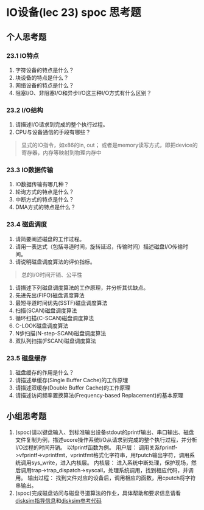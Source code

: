 # IO设备(lec 23) spoc 思考题

## 个人思考题
### 23.1 IO特点 
 1. 字符设备的特点是什么？
 1. 块设备的特点是什么？
 1. 网络设备的特点是什么？
 1. 阻塞I/O、非阻塞I/O和异步I/O这三种I/O方式有什么区别？

### 23.2 I/O结构
 1. 请描述I/O请求到完成的整个执行过程。
 1. CPU与设备通信的手段有哪些？

> 显式的IO指令，如x86的in, out； 或者是memory读写方式，即把device的寄存器，内存等映射到物理内存中 

### 23.3 IO数据传输
 1. IO数据传输有哪几种？
 1. 轮询方式的特点是什么？
 1. 中断方式的特点是什么？
 1. DMA方式的特点是什么？

### 23.4 磁盘调度
 1. 请简要阐述磁盘的工作过程。
 1. 请用一表达式（包括寻道时间，旋转延迟，传输时间）描述磁盘I/O传输时间。
 1. 请说明磁盘调度算法的评价指标。

 > 总的I/O时间开销、公平性

 1. 请描述下列磁盘调度算法的工作原理，并分析其优缺点。
  1. 先进先出(FIFO)磁盘调度算法
  2. 最短寻道时间优先(SSTF)磁盘调度算法
  3. 扫描(SCAN)磁盘调度算法
  4. 循环扫描(C-SCAN)磁盘调度算法
  5. C-LOOK磁盘调度算法
  6. N步扫描(N-step-SCAN)磁盘调度算法
  7. 双队列扫描(FSCAN)磁盘调度算法

### 23.5 磁盘缓存
 1. 磁盘缓存的作用是什么？
 1. 请描述单缓存(Single Buffer Cache)的工作原理
 1. 请描述双缓存(Double Buffer Cache)的工作原理
 1. 请描述访问频率置换算法(Frequency-based Replacement)的基本原理

## 小组思考题
 1. (spoc)请以键盘输入、到标准输出设备stdout的printf输出、串口输出、磁盘文件复制为例，描述ucore操作系统I/O从请求到完成的整个执行过程，并分析I/O过程的时间开销。
 以fprintf函数为例。
 用户层：
    调用关系fprintf->vfprintf->vprintfmt，vprintfmt格式化字符串，用fputch输出字符，调用系统调用sys_write，进入内核层。
内核层：
    进入系统中断处理，保护现场，然后调用trap->trap_dispatch->syscall，处理系统调用，找到相应代码，并调用。
输出过程：
    找到文件对应的设备后，调用相应的函数，用cputch将字符串输出。    
 2. (spoc)完成磁盘访问与磁盘寻道算法的作业，具体帮助和要求信息请看[disksim指导信息](https://github.com/chyyuu/ucore_lab/blob/master/related_info/lab8/disksim-homework.md)和[disksim参考代码](https://github.com/chyyuu/ucore_lab/blob/master/related_info/lab8/disksim-homework.py)


